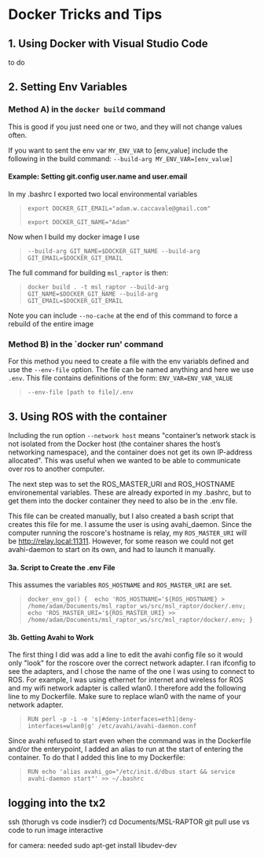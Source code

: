 # Docker Tricks and Tips

## 1. Using Docker with Visual Studio Code
to do

## 2. Setting Env Variables
### Method A) in the `docker build` command
This is good if you just need one or two, and they will not change values often.

If you want to sent the env var `MY_ENV_VAR` to [env_value] include the following in the build command:
`--build-arg MY_ENV_VAR=[env_value]`

#### Example: Setting git.config user.name and user.email
In my .bashrc I exported two local environmental variables
>`export DOCKER_GIT_EMAIL="adam.w.caccavale@gmail.com"`
>
>`export DOCKER_GIT_NAME="Adam"`

Now when I build my docker image I use
>`--build-arg GIT_NAME=$DOCKER_GIT_NAME --build-arg GIT_EMAIL=$DOCKER_GIT_EMAIL`

The full command for building `msl_raptor` is then:
>`docker build . -t msl_raptor --build-arg GIT_NAME=$DOCKER_GIT_NAME --build-arg GIT_EMAIL=$DOCKER_GIT_EMAIL`

Note you can include `--no-cache` at the end of this command to force a rebuild of the entire image

### Method B) in the `docker run' command
For this method you need to create a file with the env variabls defined and use the `--env-file` option. The file can be named anything and here we use `.env`. This file contains definitions of the form: `ENV_VAR=ENV_VAR_VALUE`
>`--env-file [path to file]/.env`


## 3. Using ROS with the container
Including the run option `--network host` means "container’s network stack is not isolated from the Docker host (the container shares the host’s networking namespace), and the container does not get its own IP-address allocated". This was useful when we wanted to be able to communicate over ros to another computer.  

The next step was to set the ROS_MASTER_URI and ROS_HOSTNAME environemental variables. These are already exported in my .bashrc, but to get them into the docker container they need to also be in the .env file. 

This file can be created manually, but I also created a bash script that creates this file for me. I assume the user is using avahi_daemon. Since the computer running the roscore's hostname is relay, my `ROS_MASTER_URI` will be http://relay.local:11311. However, for some reason we could not get avahi-daemon to start on its own, and had to launch it manually. 

#### 3a. Script to Create the .env File
This assumes the variables `ROS_HOSTNAME` and `ROS_MASTER_URI` are set.

> `docker_env_go() { 
    echo 'ROS_HOSTNAME='${ROS_HOSTNAME} > /home/adam/Documents/msl_raptor_ws/src/msl_raptor/docker/.env;
    echo 'ROS_MASTER_URI='${ROS_MASTER_URI} >> /home/adam/Documents/msl_raptor_ws/src/msl_raptor/docker/.env; }`

#### 3b. Getting Avahi to Work

The first thing I did was add a line to edit the avahi config file so it would only "look" for the roscore over the correct network adapter. I ran ifconfig to see the adapters, and I chose the name of the one I was using to connect to ROS. For example, I was using ethernet for internet and wireless for ROS and my wifi network adapter is called wlan0. I therefore add the following line to my Dockerfile. Make sure to replace wlan0 with the name of your network adapter.

> `RUN perl -p -i -e 's|#deny-interfaces=eth1|deny-interfaces=wlan0|g' /etc/avahi/avahi-daemon.conf`

Since avahi refused to start even when the command was in the Dockerfile and/or the enterypoint, I added an alias to run at the start of entering the container. To do that I added this line to my Dockerfile:

>`RUN echo 'alias avahi_go="/etc/init.d/dbus start && service avahi-daemon start"' >> ~/.bashrc`


## logging into the tx2

ssh (thorugh vs code insdier?)
cd Documents/MSL-RAPTOR
git pull
use vs code to run image interactive



for camera: 
needed sudo apt-get install libudev-dev


